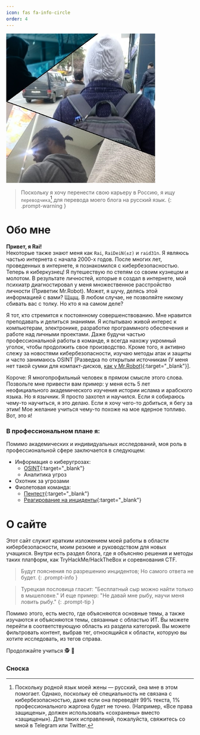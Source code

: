 ```yaml
---
icon: fas fa-info-circle
order: 4
---
```


![Обо мне](/assets/img/headers/Untitled.jpg)

>Поскольку я хочу перенести свою карьеру в Россию, я ищу `переводчика`[^fn-nth-1] для перевода моего блога на русский язык.
{: .prompt-warning }

# Обо мне

**Привет, я Rai!**  
Некоторые также знают меня как `Rai`, `RaiDeiN(±z)` и `raid31n`. Я являюсь частью интернета с начала 2000-х годов. После многих лет, проведенных в интернете, я познакомился с кибербезопасностью. Теперь я киберкузнец! Я путешествую по степям со своим кузнецом и молотом. В результате личностей, которые я создал в интернете, мой психиатр диагностировал у меня множественное расстройство личности (Приветик Mr.Robot). Может, я шучу, делясь этой информацией с вами? Щщщ. В любом случае, не позволяйте никому сбивать вас с толку. Но кто я на самом деле?

Я тот, кто стремится к постоянному совершенствованию. Мне нравится преподавать и делиться знаниями. Я испытываю живой интерес к компьютерам, электронике, разработке программного обеспечения и работе над личными проектами. Даже будучи частью профессиональной работы в команде, я всегда нахожу укромный уголок, чтобы продолжить свое производство. Кроме того, я активно слежу за новостями кибербезопасности, изучаю методы атак и защиты и часто занимаюсь OSINT [Разведка по открытым источникам (У меня нет такой сумки для компакт-дисков, [как у Mr.Robot)](https://www.reddit.com/r/MrRobot/comments/sgljzu/why_does_elliot_use_cds_to_store_the_information/){:target="_blank"}].

Короче: Я многопрофильный человек в прямом смысле этого слова. Позвольте мне привести вам пример: у меня есть 5 лет неофициального академического изучения истории ислама и арабского языка. Но я язычник. Я просто захотел и научился.
Если я собираюсь чему-то научиться, я это делаю. Если я хочу чего-то добиться, я бегу за этим! Мое желание учиться чему-то похоже на мое ядерное топливо. Вот, это я!

### В профессиональном плане я:
Помимо академических и индивидуальных исследований, моя роль в профессиональной сфере заключается в следующем:
- Информация о киберугрозах:
	- [OSINT](https://ru.wikipedia.org/wiki/Разведка_по_открытым_источникам){:target="_blank"}
	- Аналитика угроз
- Охотник за угрозами
- Фиолетовая команда:
	- [Пентест](https://ru.wikipedia.org/wiki/Испытание_на_проникновение){:target="_blank"}
	- [Реагирование на инциденты](https://encyclopedia.kaspersky.ru/glossary/incident-response/){:target="_blank"}



# О сайте    

Этот сайт служит кратким изложением моей работы в области кибербезопасности, моим резюме и руководством для новых учащихся. Внутри есть раздел блога, где я объясняю решения и методы таких платформ, как TryHackMe/HackTheBox и соревнования CTF.
>Будут пояснения по разрешению инцидентов; Но самого ответа не будет.
{: .prompt-info }

>Турецкая пословица гласит: "Бесплатный сыр можно найти только в мышеловке." И еще пример: "Не давай мне рыбу, научи меня ловить рыбу."
{: .prompt-tip }

Помимо этого, есть место, где объясняются основные темы, а также изучаются и объясняются темы, связанные с областью ИТ. Вы можете перейти в соответствующую область из раздела категорий. Вы можете фильтровать контент, выбрав тег, относящийся к области, которую вы хотите исследовать, из тегов справа.

Продолжайте учиться &#x1F575; &#x1FAE1;


### Сноска

[^fn-nth-1]:Поскольку родной язык моей жены — русский, она мне в этом помогает. Однако, поскольку её специальность не связана с кибербезопасностью, даже если она переведёт 99% текста, 1% профессионального жаргона будет не точно. (Например, «Все права защищены», должен использовать «сохранены» вместо «защищены»). Для таких исправлений, пожалуйста, свяжитесь со мной в Telegram или Twitter.